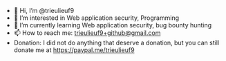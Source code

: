 - 👋 Hi, I’m @trieulieuf9
- 👀 I’m interested in Web application security, Programming
- 🌱 I’m currently learning Web application security, bug bounty hunting
- 📫 How to reach me: trieulieuf9+github@gmail.com
- Donation: I did not do anything that deserve a donation, but you can still donate me at https://paypal.me/trieulieuf9

<!---
trieulieuf9/trieulieuf9 is a ✨ special ✨ repository because its `README.md` (this file) appears on your GitHub profile.
You can click the Preview link to take a look at your changes.
--->
